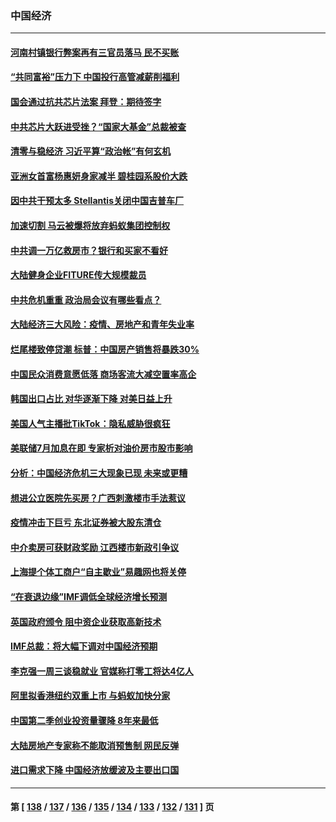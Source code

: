 ### 中国经济
---
#### [河南村镇银行弊案再有三官员落马 民不买账](../../pages/ncid283/n13791810.md) 
#### [“共同富裕”压力下 中国投行高管减薪削福利](../../pages/ncid283/n13791622.md) 
#### [国会通过抗共芯片法案 拜登：期待签字](../../pages/ncid283/n13791153.md) 
#### [中共芯片大跃进受挫？“国家大基金”总裁被查](../../pages/ncid283/n13791165.md) 
#### [清零与稳经济 习近平算“政治帐”有何玄机](../../pages/ncid283/n13791075.md) 
#### [亚洲女首富杨惠妍身家减半 碧桂园系股价大跌](../../pages/ncid283/n13790943.md) 
#### [因中共干预太多 Stellantis关闭中国吉普车厂](../../pages/ncid283/n13791107.md) 
#### [加速切割 马云被爆将放弃蚂蚁集团控制权](../../pages/ncid283/n13791088.md) 
#### [中共调一万亿救房市？银行和买家不看好](../../pages/ncid283/n13790959.md) 
#### [大陆健身企业FITURE传大规模裁员](../../pages/ncid283/n13790797.md) 
#### [中共危机重重 政治局会议有哪些看点？](../../pages/ncid283/n13790542.md) 
#### [大陆经济三大风险：疫情、房地产和青年失业率](../../pages/ncid283/n13790084.md) 
#### [烂尾楼致停贷潮 标普：中国房产销售将暴跌30%](../../pages/ncid283/n13790359.md) 
#### [中国民众消费意愿低落 商场客流大减空置率高企](../../pages/ncid283/n13790305.md) 
#### [韩国出口占比 对华逐渐下降 对美日益上升](../../pages/ncid283/n13790270.md) 
#### [美国人气主播批TikTok：隐私威胁很疯狂](../../pages/ncid283/n13790194.md) 
#### [美联储7月加息在即 专家析对油价房市股市影响](../../pages/ncid283/n13790209.md) 
#### [分析：中国经济危机三大现象已现 未来或更糟](../../pages/ncid283/n13789046.md) 
#### [想进公立医院先买房？广西刺激楼市手法惹议](../../pages/ncid283/n13789958.md) 
#### [疫情冲击下巨亏 东北证券被大股东清仓](../../pages/ncid283/n13789868.md) 
#### [中介卖房可获财政奖励 江西楼市新政引争议](../../pages/ncid283/n13789826.md) 
#### [上海提个体工商户“自主歇业”易趣网也将关停](../../pages/ncid283/n13789378.md) 
#### [“在衰退边缘”IMF调低全球经济增长预测](../../pages/ncid283/n13789527.md) 
#### [英国政府颁令 阻中资企业获取高新技术](../../pages/ncid283/n13789529.md) 
#### [IMF总裁：将大幅下调对中国经济预期](../../pages/ncid283/n13788933.md) 
#### [李克强一周三谈稳就业 官媒称打零工将达4亿人](../../pages/ncid283/n13788931.md) 
#### [阿里拟香港纽约双重上市 与蚂蚁加快分家](../../pages/ncid283/n13789359.md) 
#### [中国第二季创业投资量骤降 8年来最低](../../pages/ncid283/n13789312.md) 
#### [大陆房地产专家称不能取消预售制 网民反弹](../../pages/ncid283/n13789232.md) 
#### [进口需求下降 中国经济放缓波及主要出口国](../../pages/ncid283/n13789134.md) 

---
#### 第 [ [138](./138.md) / [137](./137.md) / [136](./136.md) / [135](./135.md) / [134](./134.md) / [133](./133.md) / [132](./132.md) / [131](./131.md) ] 页
